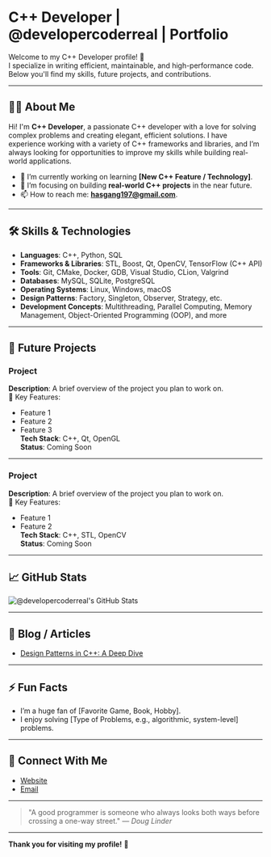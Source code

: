 # C++ Developer | @developercoderreal | Portfolio

Welcome to my C++ Developer profile! 🚀  
I specialize in writing efficient, maintainable, and high-performance code. Below you'll find my skills, future projects, and contributions.

---

## 👨‍💻 About Me

Hi! I'm **C++ Developer**, a passionate C++ developer with a love for solving complex problems and creating elegant, efficient solutions. I have experience working with a variety of C++ frameworks and libraries, and I’m always looking for opportunities to improve my skills while building real-world applications.

- 🔭 I’m currently working on learning **[New C++ Feature / Technology]**.
- 🌱 I’m focusing on building **real-world C++ projects** in the near future.
- 📫 How to reach me: **hasgang197@gmail.com**.

---

## 🛠️ Skills & Technologies

- **Languages**: C++, Python, SQL
- **Frameworks & Libraries**: STL, Boost, Qt, OpenCV, TensorFlow (C++ API)
- **Tools**: Git, CMake, Docker, GDB, Visual Studio, CLion, Valgrind
- **Databases**: MySQL, SQLite, PostgreSQL
- **Operating Systems**: Linux, Windows, macOS
- **Design Patterns**: Factory, Singleton, Observer, Strategy, etc.
- **Development Concepts**: Multithreading, Parallel Computing, Memory Management, Object-Oriented Programming (OOP), and more

---

## 🚀 Future Projects

### **Project**
**Description**: A brief overview of the project you plan to work on.  
🔧 Key Features:
- Feature 1
- Feature 2
- Feature 3  
**Tech Stack**: C++, Qt, OpenGL  
**Status**: Coming Soon

---

### **Project**
**Description**: A brief overview of the project you plan to work on.  
🔧 Key Features:
- Feature 1
- Feature 2  
**Tech Stack**: C++, STL, OpenCV  
**Status**: Coming Soon

---

## 📈 GitHub Stats

![@developercoderreal's GitHub Stats](https://github-readme-stats.vercel.app/api?username=developercoderreal&show_icons=true&hide_title=true&count_private=true&hide=prs&theme=radical)

---

## 📝 Blog / Articles

- [Design Patterns in C++: A Deep Dive](https://your-website.com/blog/design-patterns)

---

## ⚡ Fun Facts

- I’m a huge fan of [Favorite Game, Book, Hobby].
- I enjoy solving [Type of Problems, e.g., algorithmic, system-level] problems.

---

## 🔗 Connect With Me

- [Website](https://ifastlog.rf.gd)
- [Email](mailto:hasgang197@gmail.com)

---

> "A good programmer is someone who always looks both ways before crossing a one-way street." — *Doug Linder*

---

**Thank you for visiting my profile!** 👋

